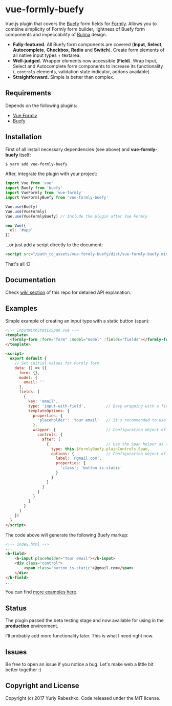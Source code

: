 # vue-formly-buefy
Vue.js plugin that covers the [Buefy](https://buefy.github.io) form fields for [Formly](https://github.com/formly-js/vue-formly). Allows you to combine simplicity of Formly form builder, lightness of Buefy form components and impeccability of [Bulma](http://bulma.io/) design.
- **Fully-featured.** All Buefy form components are covered (**Input**, **Select**, **Autocomplete**, **Checkbox**, **Radio** and **Switch**). Create form elements of all native input types + textarea.
- **Well-judged.** Wrapper elements now accessible (**Field**). Wrap Input, Select and Autocomplete form components to increase its functionality (`.controls` elements, validation state indicator, addons available).
- **Straightforward.** Simple is better than complex.

## Requirements
Depends on the following plugins:
- [Vue Formly](https://github.com/formly-js/vue-formly)
- [Buefy](https://github.com/rafaelpimpa/buefy)

## Installation
First of all install necessary dependencies (see above) and **vue-formly-buefy** itself:
```bash
$ yarn add vue-formly-buefy
```

After, integrate the plugin with your project:
```javascript
import Vue from 'vue'
import Buefy from 'buefy'
import VueFormly from 'vue-formly'
import VueFormlyBuefy from 'vue-formly-buefy'

Vue.use(Buefy)
Vue.use(VueFormly)
Vue.use(VueFormlyBuefy) // Include the plugin after Vue Formly

new Vue({
  el: '#app'
})
````
...or just add a script directly to the document:
```html
<script src="/path_to_assets/vue-formly-buefy/dist/vue-formly-buefy.min.js"></script>
```
That's all :D

## Documentation
Check [wiki section](https://github.com/yarbshk/vue-formly-buefy/wiki) of this repo for detailed API explanation.

## Examples
Simple example of creating an input type with a static button (span):
```html
<!-- InputWithStaticSpan.vue -->
<template>
  <formly-form :form="form" :model="model" :fields="fields"></formly-form>
</template>

<script>
  export default {
    // Set initial values for Formly form
    data: () => ({
      form: {},
      model: {
        email: ''
      },
      fields: [
        {
          key: 'email',
          type: 'input-with-field',         // Easy wrapping with a field wrapper
          templateOptions: {
            properties: {                   
              'placeholder': 'Your email'   // It's recommended to use quotes and kebab-case
            },
            wrapper: {                      // Configuration object of the field wrapper
              controls: {
                after: [
                  {                         // Use the Span helper as a field control
                    type: this.$formlyBuefy.plainControls.Span,
                    options: {              // Configuration object of the field control
                      label: '@gmail.com',
                      properties: {
                        'class': 'button is-static'
                      }
                    }
                  }
                ]
              }
            }
          }
        }
      ]
    })
  }
</script>
```
The code above will generate the following Buefy markup:
```html
<!-- index.html -->
...
<b-field>
    <b-input placeholder="Your email"></b-input>
    <div class="control">
        <span class="button is-static">@gmail.com</span>
    </div>
</b-field>
...
```
You can find [more examples here](https://github.com/yarbshk/vue-formly-buefy-examples/).

## Status
The plugin passed the beta testing stage and now available for using in the **production** environment.

I'll probably add more functionality later. This is what I need right now.

## Issues
Be free to open an issue if you notice a bug. Let's make web a little bit better together :)

## Copyright and License
Copyright (c) 2017 Yuriy Rabeshko. Code released under the MIT license.

